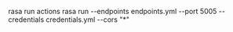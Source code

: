 rasa run actions
rasa run --endpoints endpoints.yml --port 5005 --credentials credentials.yml --cors "*"